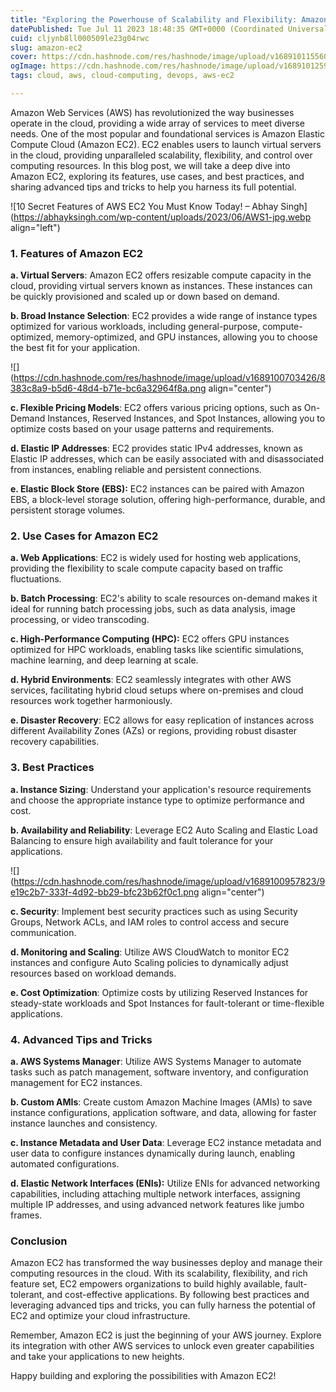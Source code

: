 ```yaml
---
title: "Exploring the Powerhouse of Scalability and Flexibility: Amazon EC2"
datePublished: Tue Jul 11 2023 18:48:35 GMT+0000 (Coordinated Universal Time)
cuid: cljynb8ll000509le23g04rwc
slug: amazon-ec2
cover: https://cdn.hashnode.com/res/hashnode/image/upload/v1689101155604/1a6656cc-3049-47bc-8b7f-185bbc7b3bc1.jpeg
ogImage: https://cdn.hashnode.com/res/hashnode/image/upload/v1689101259964/b6f302a1-5a0b-40ae-ad04-5a33168388fe.jpeg
tags: cloud, aws, cloud-computing, devops, aws-ec2

---
```


Amazon Web Services (AWS) has revolutionized the way businesses operate in the cloud, providing a wide array of services to meet diverse needs. One of the most popular and foundational services is Amazon Elastic Compute Cloud (Amazon EC2). EC2 enables users to launch virtual servers in the cloud, providing unparalleled scalability, flexibility, and control over computing resources. In this blog post, we will take a deep dive into Amazon EC2, exploring its features, use cases, and best practices, and sharing advanced tips and tricks to help you harness its full potential.

![10 Secret Features of AWS EC2 You Must Know Today! – Abhay Singh](https://abhayksingh.com/wp-content/uploads/2023/06/AWS1-jpg.webp align="left")

### 1\. Features of Amazon EC2

**a. Virtual Servers**: Amazon EC2 offers resizable compute capacity in the cloud, providing virtual servers known as instances. These instances can be quickly provisioned and scaled up or down based on demand.

**b. Broad Instance Selection**: EC2 provides a wide range of instance types optimized for various workloads, including general-purpose, compute-optimized, memory-optimized, and GPU instances, allowing you to choose the best fit for your application.

![](https://cdn.hashnode.com/res/hashnode/image/upload/v1689100703426/8383c8a9-b5d6-48d4-b71e-bc6a32964f8a.png align="center")

**c. Flexible Pricing Models**: EC2 offers various pricing options, such as On-Demand Instances, Reserved Instances, and Spot Instances, allowing you to optimize costs based on your usage patterns and requirements.

**d. Elastic IP Addresses**: EC2 provides static IPv4 addresses, known as Elastic IP addresses, which can be easily associated with and disassociated from instances, enabling reliable and persistent connections.

**e. Elastic Block Store (EBS):** EC2 instances can be paired with Amazon EBS, a block-level storage solution, offering high-performance, durable, and persistent storage volumes.

### 2\. Use Cases for Amazon EC2

**a. Web Applications**: EC2 is widely used for hosting web applications, providing the flexibility to scale compute capacity based on traffic fluctuations.

**b. Batch Processing**: EC2's ability to scale resources on-demand makes it ideal for running batch processing jobs, such as data analysis, image processing, or video transcoding.

**c. High-Performance Computing (HPC):** EC2 offers GPU instances optimized for HPC workloads, enabling tasks like scientific simulations, machine learning, and deep learning at scale.

**d. Hybrid Environments**: EC2 seamlessly integrates with other AWS services, facilitating hybrid cloud setups where on-premises and cloud resources work together harmoniously.

**e. Disaster Recovery**: EC2 allows for easy replication of instances across different Availability Zones (AZs) or regions, providing robust disaster recovery capabilities.

### 3\. Best Practices

**a. Instance Sizing**: Understand your application's resource requirements and choose the appropriate instance type to optimize performance and cost.

**b. Availability and Reliability**: Leverage EC2 Auto Scaling and Elastic Load Balancing to ensure high availability and fault tolerance for your applications.

![](https://cdn.hashnode.com/res/hashnode/image/upload/v1689100957823/9e19c2b7-333f-4d92-bb29-bfc23b62f0c1.png align="center")

**c. Security**: Implement best security practices such as using Security Groups, Network ACLs, and IAM roles to control access and secure communication.

**d. Monitoring and Scaling**: Utilize AWS CloudWatch to monitor EC2 instances and configure Auto Scaling policies to dynamically adjust resources based on workload demands.

**e. Cost Optimization**: Optimize costs by utilizing Reserved Instances for steady-state workloads and Spot Instances for fault-tolerant or time-flexible applications.

### 4\. Advanced Tips and Tricks

**a. AWS Systems Manager**: Utilize AWS Systems Manager to automate tasks such as patch management, software inventory, and configuration management for EC2 instances.

**b. Custom AMIs**: Create custom Amazon Machine Images (AMIs) to save instance configurations, application software, and data, allowing for faster instance launches and consistency.

**c. Instance Metadata and User Data**: Leverage EC2 instance metadata and user data to configure instances dynamically during launch, enabling automated configurations.

**d. Elastic Network Interfaces (ENIs):** Utilize ENIs for advanced networking capabilities, including attaching multiple network interfaces, assigning multiple IP addresses, and using advanced network features like jumbo frames.

### Conclusion

Amazon EC2 has transformed the way businesses deploy and manage their computing resources in the cloud. With its scalability, flexibility, and rich feature set, EC2 empowers organizations to build highly available, fault-tolerant, and cost-effective applications. By following best practices and leveraging advanced tips and tricks, you can fully harness the potential of EC2 and optimize your cloud infrastructure.

Remember, Amazon EC2 is just the beginning of your AWS journey. Explore its integration with other AWS services to unlock even greater capabilities and take your applications to new heights.

Happy building and exploring the possibilities with Amazon EC2!